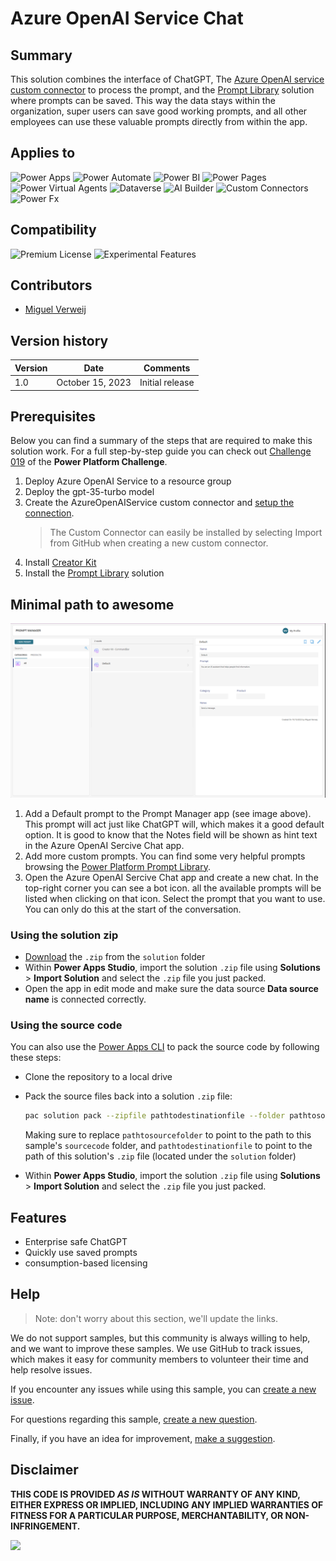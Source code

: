 # Azure OpenAI Service Chat

## Summary

This solution combines the interface of ChatGPT, The [Azure OpenAI service custom connector](https://github.com/microsoft/PowerPlatformConnectors/tree/dev/custom-connectors/AzureOpenAIService) to process the prompt, and the [Prompt Library](https://adoption.microsoft.com/en-us/sample-solution-gallery/sample/pnp-powerplatform-samples-prompt-library/) solution where prompts can be saved. This way the data stays within the organization, super users can save good working prompts, and all other employees can use these valuable prompts directly from within the app.

<!-- 
ER MOET NOG EEN SCREENSHOT GEMAAKT WORDEN VAN DE APP IN GEBRUIK, LIEFST 1920x1080. KON NOG NIET DOOR DLP ISSUE. ER KUNNEN ER MEERDERE TOEGEVOEGD WORDEN.

![picture of the sample](assets/AzureOpenAIServiceChat.png)
-->

## Applies to

![Power Apps](https://img.shields.io/badge/Power%20Apps-Yes-green "Yes")
![Power Automate](https://img.shields.io/badge/Power%20Automate-Yes-green "Yes")
![Power BI](https://img.shields.io/badge/Power%20BI-No-red "No")
![Power Pages](https://img.shields.io/badge/Power%20Pages-No-red "No")
![Power Virtual Agents](https://img.shields.io/badge/Power%20Virtual%20Agents-No-red "No")
![Dataverse](https://img.shields.io/badge/Dataverse-Yes-green "Yes")
![AI Builder](https://img.shields.io/badge/AI%20Builder-No-red "No")
![Custom Connectors](https://img.shields.io/badge/Custom%20Connectors-Yes-green "Yes")
![Power Fx](https://img.shields.io/badge/Power%20Fx-No-red "No")

## Compatibility

![Premium License](https://img.shields.io/badge/Premium%20License-Required-green.svg "Premium license required")
![Experimental Features](https://img.shields.io/badge/Experimental%20Features-No-red.svg "Does not rely on experimental features")

## Contributors

* [Miguel Verweij](https://github.com/miguelverweij)

## Version history

| Version | Date             | Comments        |
| ------- | ---------------- | --------------- |
| 1.0     | October 15, 2023 | Initial release |

## Prerequisites

Below you can find a summary of the steps that are required to make this solution work. For a full step-by-step guide you can check out [Challenge 019](https://www.powerplatformchallenge.com/post/challenge-019) of the **Power Platform Challenge**.

1. Deploy Azure OpenAI Service to a resource group
2. Deploy the gpt-35-turbo model
3. Create the AzureOpenAIService custom connector and [setup the connection](https://github.com/microsoft/PowerPlatformConnectors/tree/dev/custom-connectors/).
   > The Custom Connector can easily be installed by selecting Import from GitHub when creating a new custom connector.
4. Install [Creator Kit](https://learn.microsoft.com/en-us/power-platform/guidance/creator-kit/setup)
5. Install the [Prompt Library]() solution

## Minimal path to awesome

![Default prompt](assets/DefaultPrompt.png)

1. Add a Default prompt to the Prompt Manager app (see image above). This prompt will act just like ChatGPT will, which makes it a good default option. It is good to know that the Notes field will be shown as hint text in the Azure OpenAI Sercive Chat app.
2. Add more custom prompts. You can find some very helpful prompts browsing the [Power Platform Prompt Library](https://pnp.github.io/powerplatform-prompts/?filters=azure%20open%20ai).
3. Open the Azure OpenAI Sercive Chat app and create a new chat. In the top-right corner you can see a bot icon. all the available prompts will be listed when clicking on that icon. Select the prompt that you want to use. You can only do this at the start of the conversation.

<!-- 
UPDATE DE SOLUTION PATH
-->

### Using the solution zip

* [Download](./solution/solution.zip) the `.zip` from the `solution` folder
* Within **Power Apps Studio**, import the solution `.zip` file using **Solutions** > **Import Solution** and select the `.zip` file you just packed.
* Open the app in edit mode and make sure the data source **Data source name** is connected correctly.

### Using the source code

You can also use the [Power Apps CLI](https://docs.microsoft.com/powerapps/developer/data-platform/powerapps-cli) to pack the source code by following these steps:

* Clone the repository to a local drive
* Pack the source files back into a solution `.zip` file:

  ```bash
  pac solution pack --zipfile pathtodestinationfile --folder pathtosourcefolder --processCanvasApps
  ```

  Making sure to replace `pathtosourcefolder` to point to the path to this sample's `sourcecode` folder, and `pathtodestinationfile` to point to the path of this solution's `.zip` file (located under the `solution` folder)
* Within **Power Apps Studio**, import the solution `.zip` file using **Solutions** > **Import Solution** and select the `.zip` file you just packed.

## Features

* Enterprise safe ChatGPT
* Quickly use saved prompts
* consumption-based licensing

<!--
RESERVED FOR REPO MAINTAINERS

We'll add the video from the community call recording here

## Video

[![YouTube video title](./assets/video-thumbnail.jpg)](https://www.youtube.com/watch?v=XXXXX "YouTube video title")
-->

## Help

<!--
You can just search and replace this page with the following values:

Search for:
YOUR-SOLUTION-NAME

Replace with your sample folder name. E.g.: my-cool-sample

Search for:
@YOURGITHUBUSERNAME

Replace with your GitHub username, prefixed with an "@". If you have more than one author, use %20 to separate them, making sure to prefix everyone's username individually with an "@".

Example:
@hugoabernier

Or:
@hugoabernier%20@VesaJuvonen%20@PopWarner
-->

> Note: don't worry about this section, we'll update the links.

We do not support samples, but this community is always willing to help, and we want to improve these samples. We use GitHub to track issues, which makes it easy for  community members to volunteer their time and help resolve issues.

If you encounter any issues while using this sample, you can [create a new issue](https://github.com/pnp/powerapps-samples/issues/new?assignees=&labels=Needs%3A+Triage+%3Amag%3A%2Ctype%3Abug-suspected&template=bug-report.yml&sample=YOURSAMPLENAME&authors=@YOURGITHUBUSERNAME&title=YOURSAMPLENAME%20-%20).

For questions regarding this sample, [create a new question](https://github.com/pnp/powerapps-samples/issues/new?assignees=&labels=Needs%3A+Triage+%3Amag%3A%2Ctype%3Abug-suspected&template=question.yml&sample=YOURSAMPLENAME&authors=@YOURGITHUBUSERNAME&title=YOURSAMPLENAME%20-%20).

Finally, if you have an idea for improvement, [make a suggestion](https://github.com/pnp/powerapps-samples/issues/new?assignees=&labels=Needs%3A+Triage+%3Amag%3A%2Ctype%3Abug-suspected&template=suggestion.yml&sample=YOURSAMPLENAME&authors=@YOURGITHUBUSERNAME&title=YOURSAMPLENAME%20-%20).

## Disclaimer

**THIS CODE IS PROVIDED *AS IS* WITHOUT WARRANTY OF ANY KIND, EITHER EXPRESS OR IMPLIED, INCLUDING ANY IMPLIED WARRANTIES OF FITNESS FOR A PARTICULAR PURPOSE, MERCHANTABILITY, OR NON-INFRINGEMENT.**

<img src="https://m365-visitor-stats.azurewebsites.net/powerplatform-samples/samples/azure-openai-service-chat" />
